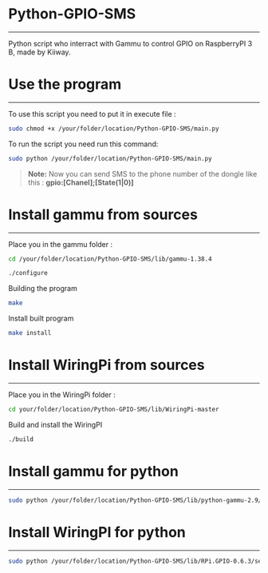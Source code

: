 # Python-GPIO-SMS
---
Python script who interract with Gammu to control GPIO on RaspberryPI 3 B, made by Kiiway.

# Use the program
---
To use this script you need to put it in execute file :
```bash
sudo chmod +x /your/folder/location/Python-GPIO-SMS/main.py
```
To run the script you need run this command:
```bash
sudo python /your/folder/location/Python-GPIO-SMS/main.py
```

> **Note:**
>Now you can send SMS to the phone number of the dongle like this :
> **gpio:[Chanel];[State(1|0)]**

# Install gammu from sources
---

Place you in the gammu folder : 

```bash
cd /your/folder/location/Python-GPIO-SMS/lib/gammu-1.38.4
```

```bash
./configure
```
Building the program
```bash
make
```
Install built program
```bash
make install
```

# Install WiringPi from sources
---

Place you in the WiringPi folder : 

```bash
cd your/folder/location/Python-GPIO-SMS/lib/WiringPi-master
```

Build and install the WiringPI
```bash
./build
```

# Install gammu for python
---

```bash
sudo python /your/folder/location/Python-GPIO-SMS/lib/python-gammu-2.9/setup.py
```

# Install WiringPI for python
---

```bash
sudo python /your/folder/location/Python-GPIO-SMS/lib/RPi.GPIO-0.6.3/setup.py
```